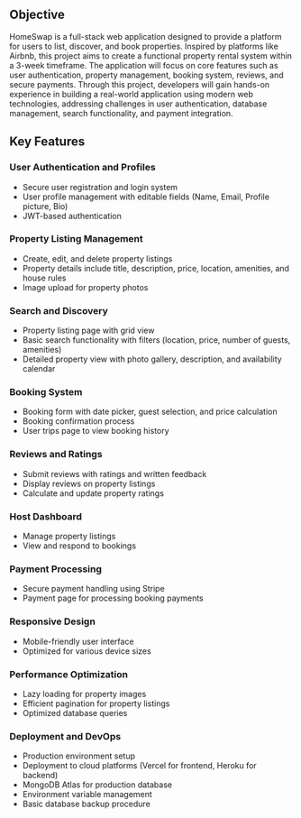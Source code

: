 ## Objective
HomeSwap is a full-stack web application designed to provide a platform for users to list, discover, and book properties. Inspired by platforms like Airbnb, this project aims to create a functional property rental system within a 3-week timeframe. The application will focus on core features such as user authentication, property management, booking system, reviews, and secure payments. Through this project, developers will gain hands-on experience in building a real-world application using modern web technologies, addressing challenges in user authentication, database management, search functionality, and payment integration.

## Key Features
### User Authentication and Profiles
- Secure user registration and login system
- User profile management with editable fields (Name, Email, Profile picture, Bio)
- JWT-based authentication

### Property Listing Management
- Create, edit, and delete property listings
- Property details include title, description, price, location, amenities, and house rules
- Image upload for property photos

### Search and Discovery
- Property listing page with grid view
- Basic search functionality with filters (location, price, number of guests, amenities)
- Detailed property view with photo gallery, description, and availability calendar

### Booking System
- Booking form with date picker, guest selection, and price calculation
- Booking confirmation process
- User trips page to view booking history

### Reviews and Ratings
- Submit reviews with ratings and written feedback
- Display reviews on property listings
- Calculate and update property ratings

### Host Dashboard
- Manage property listings
- View and respond to bookings

### Payment Processing
- Secure payment handling using Stripe
- Payment page for processing booking payments

### Responsive Design
- Mobile-friendly user interface
- Optimized for various device sizes

### Performance Optimization
- Lazy loading for property images
- Efficient pagination for property listings
- Optimized database queries

### Deployment and DevOps
- Production environment setup
- Deployment to cloud platforms (Vercel for frontend, Heroku for backend)
- MongoDB Atlas for production database
- Environment variable management
- Basic database backup procedure
